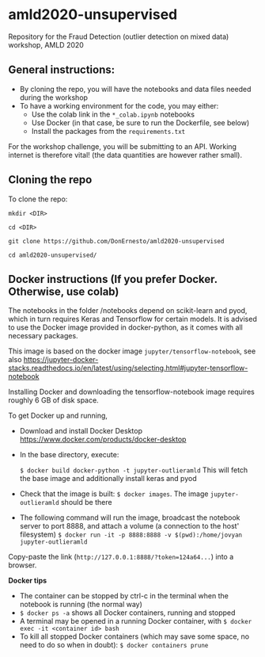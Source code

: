 # amld2020-unsupervised
Repository for the Fraud Detection (outlier detection on mixed data) workshop, AMLD 2020  

## General instructions:

- By cloning the repo, you will have the notebooks and data files needed during the workshop
- To have a working environment for the code, you may either:
    - Use the colab link in the `*_colab.ipynb` notebooks
    - Use Docker (in that case, be sure to run the Dockerfile, see below)
    - Install the packages from the `requirements.txt`
    
For the workshop challenge, you will be submitting to an API. Working internet is therefore vital! (the data quantities are however rather small).


## Cloning the repo
To clone the repo:

`mkdir <DIR>`

`cd <DIR>`

`git clone https://github.com/DonErnesto/amld2020-unsupervised`

`cd amld2020-unsupervised/`



## Docker instructions (If you prefer Docker. Otherwise, use colab)
The notebooks in the folder /notebooks depend on scikit-learn and pyod, which in turn requires Keras and Tensorflow for certain models. It is advised to use the Docker image provided in docker-python, as it comes with all necessary packages.

This image is based on the docker image `jupyter/tensorflow-notebook`,
see also https://jupyter-docker-stacks.readthedocs.io/en/latest/using/selecting.html#jupyter-tensorflow-notebook


Installing Docker and downloading the tensorflow-notebook image requires roughly 6 GB of disk space.


To get Docker up and running,
- Download and install Docker Desktop https://www.docker.com/products/docker-desktop
- In the base directory, execute:

    `$ docker build docker-python -t jupyter-outlieramld`
    This will fetch the base image and additionally install keras and pyod
- Check that the image is built:
    `$ docker images`. The image `jupyter-outlieramld` should be there
- The following command will run the image, broadcast the notebook server to port 8888, and attach a volume (a connection to the host' filesystem)
    `$ docker run -it -p 8888:8888 -v $(pwd):/home/jovyan jupyter-outlieramld`

Copy-paste the link (`http://127.0.0.1:8888/?token=124a64...`) into a browser.

**Docker tips**
- The container can be stopped by ctrl-c in the terminal when the notebook is running (the normal way)
- `$ docker ps -a` shows all Docker containers, running and stopped
- A terminal may be opened in a running Docker container, with `$ docker exec -it <container id> bash`
- To kill all stopped Docker containers (which may save some space, no need to do so when in doubt):
`$ docker containers prune`
